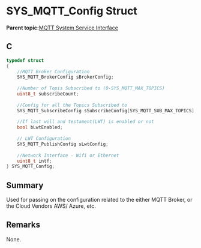 # SYS\_MQTT\_Config Struct

**Parent topic:**[MQTT System Service Interface](GUID-B5FCF623-E7FF-4626-AA04-20BCC3916E44.md)

## C

```c
typedef struct
{
    //MQTT Broker Configuration
    SYS_MQTT_BrokerConfig sBrokerConfig;
    
    //Number of Topis Subscribed to (0-SYS_MQTT_MAX_TOPICS)
    uint8_t subscribeCount;
    
    //Config for all the Topics Subscribed to
    SYS_MQTT_SubscribeConfig sSubscribeConfig[SYS_MQTT_SUB_MAX_TOPICS];
    
    //If last will and testament(LWT) is enabled or not
    bool bLwtEnabled;
    
    // LWT Configuration
    SYS_MQTT_PublishConfig sLwtConfig;
    
    //Network Interface - Wifi or Ethernet
    uint8_t intf;
} SYS_MQTT_Config;

```

## Summary

Used for passing on the configuration related to the either MQTT Broker, or the Cloud Vendors AWS/ Azure, etc.

## Remarks

None.

